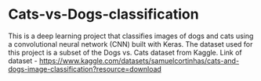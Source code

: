 # Cats-vs-Dogs-classification
This is a deep learning project that classifies images of dogs and cats using a convolutional neural network (CNN) built with Keras. The dataset used for this project is a subset of the Dogs vs. Cats dataset from Kaggle.
Link of dataset - https://www.kaggle.com/datasets/samuelcortinhas/cats-and-dogs-image-classification?resource=download

